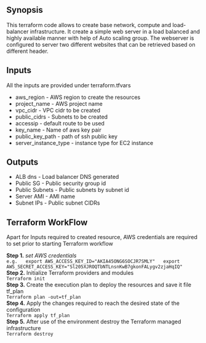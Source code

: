 ## Synopsis ##

This terraform code allows to create base network, compute and load-balancer infrastructure. It create a simple web server in a load balanced and highly available manner with help of Auto scaling group. The webserver is configured to server two different websites that can be retrieved based on different header.

## Inputs ##
  All the inputs are provided under terraform.tfvars
  
  * aws_region - AWS region to create the resources
  * project_name - AWS project name
  * vpc_cidr - VPC cidr to be created
  * public_cidrs - Subnets to be created
  * accessip - default route to be used
  * key_name - Name of aws key pair
  * public_key_path - path of ssh public key
  * server_instance_type - instance type for EC2 instance

## Outputs ##

  * ALB dns - Load balancer DNS generated
  * Public SG - Public security group id
  * Public Subnets - Public subnets by subnet id
  * Server AMI - AMI name
  * Subnet IPs - Public subnet CIDRs

## Terraform WorkFlow ##
Apart for Inputs required to created resource, AWS credentials are required to 
set prior to starting Terraform workflow

**Step 1.** *set AWS credentials*   
      ```e.g.  
        export AWS_ACCESS_KEY_ID="AKIA45ONG6SOCJR7SMLY"  
        export AWS_SECRET_ACCESS_KEY="Sl205XJROQTbNTLnsnKwB7gkonFALygv2zjaHqIQ"```    
**Step 2.** Initialize Terraform providers and modules  
    ```Terraform init```  
**Step 3.** Create the execution plan to deploy the resources and save it file tf_plan  
    ```Terraform plan -out=tf_plan```  
**Step 4.** Apply the changes required to reach the desired state of the configuration   
    ```Terraform apply tf_plan```  
**Step 5.** After use of the environment destroy the Terraform managed infrastructure   
    ```Terraform destroy```  
